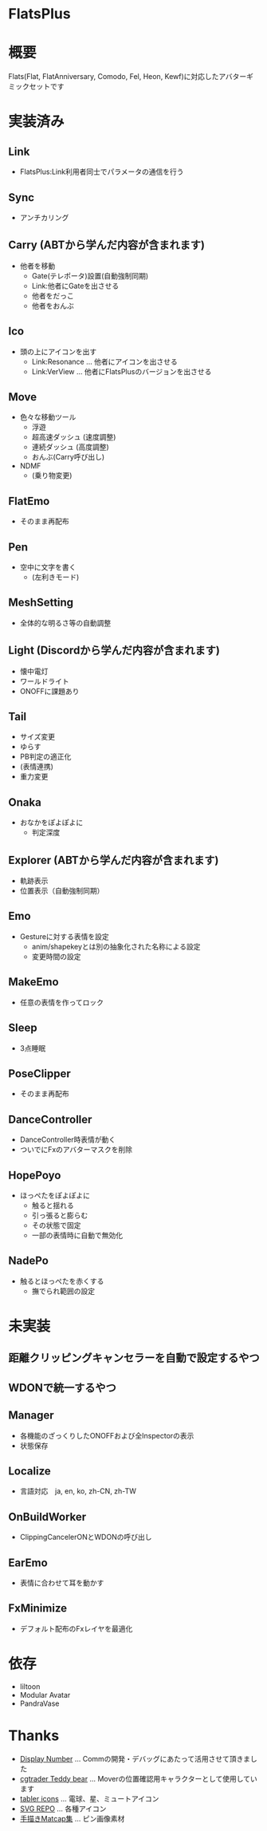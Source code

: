 # FlatsPlus

# 概要
Flats(Flat, FlatAnniversary, Comodo, Fel, Heon, Kewf)に対応したアバターギミックセットです

# 実装済み

## Link
- FlatsPlus:Link利用者同士でパラメータの通信を行う

## Sync
- アンチカリング

## Carry (ABTから学んだ内容が含まれます)
- 他者を移動
  - Gate(テレポータ)設置(自動強制同期)
  - Link:他者にGateを出させる
  - 他者をだっこ
  - 他者をおんぶ

## Ico
- 頭の上にアイコンを出す
  - Link:Resonance … 他者にアイコンを出させる
  - Link:VerView … 他者にFlatsPlusのバージョンを出させる

## Move
- 色々な移動ツール
  - 浮遊
  - 超高速ダッシュ (速度調整)
  - 連続ダッシュ (高度調整)
  - おんぶ(Carry呼び出し)
- NDMF
  - (乗り物変更)

## FlatEmo
- そのまま再配布

## Pen
- 空中に文字を書く
  - (左利きモード)
  
## MeshSetting
- 全体的な明るさ等の自動調整

  
## Light (Discordから学んだ内容が含まれます)
- 懐中電灯
- ワールドライト
- ONOFFに課題あり


## Tail
  - サイズ変更
  - ゆらす
  - PB判定の適正化
  - (表情連携)
  - 重力変更

## Onaka
- おなかをぽよぽよに
  - 判定深度

## Explorer (ABTから学んだ内容が含まれます)
- 軌跡表示
- 位置表示（自動強制同期）


## Emo
- Gestureに対する表情を設定
  - anim/shapekeyとは別の抽象化された名称による設定
  - 変更時間の設定
  
## MakeEmo 
- 任意の表情を作ってロック

## Sleep
- 3点睡眠
## PoseClipper
- そのまま再配布

## DanceController
- DanceController時表情が動く
- ついでにFxのアバターマスクを削除


## HopePoyo
- ほっぺたをぽよぽよに
  - 触ると揺れる
  - 引っ張ると膨らむ
  - その状態で固定
  - 一部の表情時に自動で無効化
## NadePo
- 触るとほっぺたを赤くする
  - 撫でられ範囲の設定
  
# 未実装


## 距離クリッピングキャンセラーを自動で設定するやつ
## WDONで統一するやつ

## Manager
- 各機能のざっくりしたONOFFおよび全Inspectorの表示
- 状態保存

## Localize
- 言語対応　ja, en, ko, zh-CN, zh-TW
## OnBuildWorker
- ClippingCancelerONとWDONの呼び出し
## EarEmo
- 表情に合わせて耳を動かす
## FxMinimize
- デフォルト配布のFxレイヤを最適化


# 依存
- liltoon
- Modular Avatar
- PandraVase



# Thanks
- [Display Number](https://github.com/noriben327/DisplayNumber) … Commの開発・デバッグにあたって活用させて頂きました
- [cgtrader Teddy bear](https://www.cgtrader.com/3d-models/animals/mammal/teddy-bear-dc0f9bd6-2d21-4c9b-b3fc-9c8d7d9c1c93) … Moverの位置確認用キャラクターとして使用しています
- [tabler icons](https://tabler.io/icons) … 電球、星、ミュートアイコン
- [SVG REPO](https://www.svgrepo.com/) … 各種アイコン
- [手描きMatcap集](https://booth.pm/ja/items/3809629) … ピン画像素材
